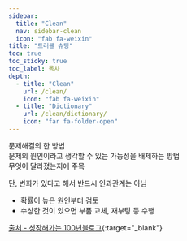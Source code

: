 ```yaml
---
sidebar:
  title: "Clean"
  nav: sidebar-clean
  icon: "fab fa-weixin"
title: "트러블 슈팅"
toc: true
toc_sticky: true
toc_label: 목차
depth: 
  - title: "Clean"
    url: /clean/
    icon: "fab fa-weixin"
  - title: "Dictionary"
    url: /clean/dictionary/
    icon: "far fa-folder-open"
---
```

문제해결의 한 방법  
문제의 원인이라고 생각할 수 있는 가능성을 배제하는 방법  
무엇이 달라졌는지에 주목

단, 변화가 있다고 해서 반드시 인과관계는 아님
* 확률이 높은 원인부터 검토
* 수상한 것이 있으면 부품 교체, 재부팅 등 수행

[<i class="fas fa-link"></i> 출처 - 성장해가는 100년블로그](https://study-for-me.tistory.com/13){:target="_blank"}
